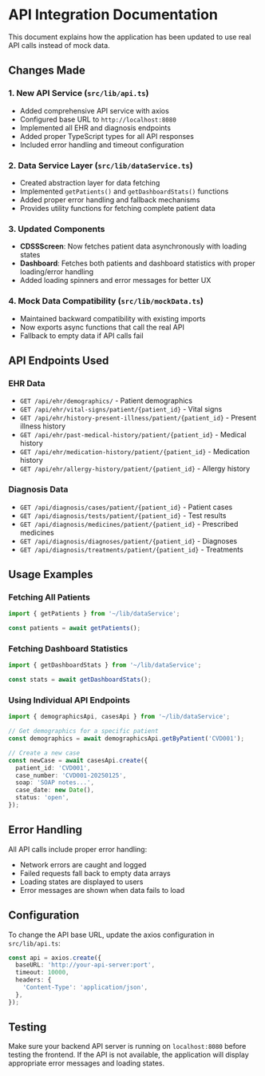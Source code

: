 # API Integration Documentation

This document explains how the application has been updated to use real API calls instead of mock data.

## Changes Made

### 1. New API Service (`src/lib/api.ts`)
- Added comprehensive API service with axios
- Configured base URL to `http://localhost:8080`
- Implemented all EHR and diagnosis endpoints
- Added proper TypeScript types for all API responses
- Included error handling and timeout configuration

### 2. Data Service Layer (`src/lib/dataService.ts`)
- Created abstraction layer for data fetching
- Implemented `getPatients()` and `getDashboardStats()` functions
- Added proper error handling and fallback mechanisms
- Provides utility functions for fetching complete patient data

### 3. Updated Components
- **CDSSScreen**: Now fetches patient data asynchronously with loading states
- **Dashboard**: Fetches both patients and dashboard statistics with proper loading/error handling
- Added loading spinners and error messages for better UX

### 4. Mock Data Compatibility (`src/lib/mockData.ts`)
- Maintained backward compatibility with existing imports
- Now exports async functions that call the real API
- Fallback to empty data if API calls fail

## API Endpoints Used

### EHR Data
- `GET /api/ehr/demographics/` - Patient demographics
- `GET /api/ehr/vital-signs/patient/{patient_id}` - Vital signs
- `GET /api/ehr/history-present-illness/patient/{patient_id}` - Present illness history
- `GET /api/ehr/past-medical-history/patient/{patient_id}` - Medical history
- `GET /api/ehr/medication-history/patient/{patient_id}` - Medication history
- `GET /api/ehr/allergy-history/patient/{patient_id}` - Allergy history

### Diagnosis Data
- `GET /api/diagnosis/cases/patient/{patient_id}` - Patient cases
- `GET /api/diagnosis/tests/patient/{patient_id}` - Test results
- `GET /api/diagnosis/medicines/patient/{patient_id}` - Prescribed medicines
- `GET /api/diagnosis/diagnoses/patient/{patient_id}` - Diagnoses
- `GET /api/diagnosis/treatments/patient/{patient_id}` - Treatments

## Usage Examples

### Fetching All Patients
```typescript
import { getPatients } from '~/lib/dataService';

const patients = await getPatients();
```

### Fetching Dashboard Statistics
```typescript
import { getDashboardStats } from '~/lib/dataService';

const stats = await getDashboardStats();
```

### Using Individual API Endpoints
```typescript
import { demographicsApi, casesApi } from '~/lib/dataService';

// Get demographics for a specific patient
const demographics = await demographicsApi.getByPatient('CVD001');

// Create a new case
const newCase = await casesApi.create({
  patient_id: 'CVD001',
  case_number: 'CVD001-20250125',
  soap: 'SOAP notes...',
  case_date: new Date(),
  status: 'open',
});
```

## Error Handling

All API calls include proper error handling:
- Network errors are caught and logged
- Failed requests fall back to empty data arrays
- Loading states are displayed to users
- Error messages are shown when data fails to load

## Configuration

To change the API base URL, update the axios configuration in `src/lib/api.ts`:

```typescript
const api = axios.create({
  baseURL: 'http://your-api-server:port',
  timeout: 10000,
  headers: {
    'Content-Type': 'application/json',
  },
});
```

## Testing

Make sure your backend API server is running on `localhost:8080` before testing the frontend. If the API is not available, the application will display appropriate error messages and loading states.

